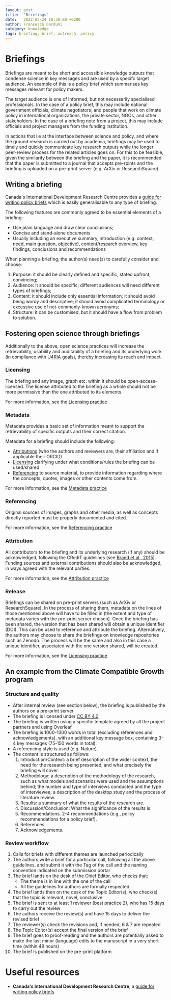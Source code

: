 ```yaml
---
layout: post
title:  "Briefings"
date:   2022-03-24 10:30:00 +0200
author: Francesco Gardumi
category: knowledge
tags: briefing, brief, outreach, policy
---
```


# Briefings

Briefings are meant to be short and accessible knowledge outputs that condense science in key messages and are used by a specifc target audience. An example of this is a policy brief which summarises key messages relevant for policy makers. 

The target audience is one of informed, but not necessarily specialised professionals. In the case of a policy brief, this may include national government officials; climate negotiators; and people that work on climate policy in international organizations, the private sector, NGOs, and other stakeholders. In the case of a briefing note from a project, this may include officials and project managers from the funding institution.

In actions that lie at the interface between science and policy, and where the ground research is carried out by academia, briefings may be used to timely and quickly communicate key research outputs while the longer peer-review process for the related articles goes on. For this to be feasible, given the similarity between the briefing and the paper, it is recommended that the paper is submitted to a journal that accepts pre-rpints and the briefing is uploaded on a pre-print server (e.g. ArXiv or ResearchSquare).

## Writing a briefing

Canada's International Development Research Centre provides a [guide for writing policy briefs](https://www.idrc.ca/en/how-write-policy-brief) which is easily generalisable to any type of briefing.

The following features are commonly agreed to be essential elements of a briefing:
* Use plain language and draw clear conclusions;
* Concise and stand-alone documents
* Usually including an executive summary, introduction (e.g. context, need, main question, objective), content/research overview, key findings, conclusions and recommendations

When planning a briefing, the author(s) need(s) to carefully consider and choose:
1. Purpose: it should be clearly defined and specific, stated upfront, convincing;
2. Audience: it should be specific; different audiences will need different types of briefings;
3. Content: it should include only essential information; it should avoid being wordy and descriptive; it should avoid complicated terminology or excessive use of not-commonly-known acronyms;
4. Structure: it can be customised, but it should have a flow from problem to solution.

## Fostering open science through briefings

Additionally to the above, open science practices will increase the retrievability, usability and auditability of a briefing and its underlying work (in compliance with [U4RIA goals](https://www.researchsquare.com/article/rs-311311/v1)), thereby increasing its reach and impact.

### Licensing

The briefing and any image, graph etc. within it should be open-access-licensed. The license attributed to the briefing as a whole should not be more permissive than the one attributed to its elements.

For more information, see the [Licensing practice]()

### Metadata

Metadata provides a basic set of information meant to support the retrievability of specific outputs and their correct citation.

Metadata for a briefing should include the following:

- [Attributions](#attribution) (who the authors and reviewers are, their affiliation and if applicable their ORCID)
- [Licensing](#licensing) clarifying under what conditions/rules the briefing can be used/shared
- [Referencing](#referencing) to source material, to provide information regarding where the concepts, quotes, images or other contents come from.

For more information, see the [Metadata practice]()

### Referencing

Original sources of images, graphs and other media, as well as concepts directly reported must be properly documented and cited.

For more information, see the [Referencing practice]()

### Attribution

All contributors to the briefing and its underlying research (if any) should be acknowledged, following the CRediT guidelines (see [Brand et al., 2015](https://onlinelibrary.wiley.com/doi/10.1087/20150211)).
Funding sources and external contributions should also be acknowledged, in ways agreed with the relevant parties.

For more information, see the [Attribution practice]()

### Release

Briefings can be shared on pre-print servers (such as ArXiv or ResearchSquare). In the process of sharing them, metadata on the lines of those mentioned above will have to be filled in (the extent and type of metadata varies with the pre-print server chosen). Once the briefing has been shared, the version that has been shared will obtain a unique identifier (DOI). This can be used to reference and attribute the briefing. 
Alternatively, the authors may choose to share the briefings on knowledge repositories such as Zenodo. The process will be the same and also in this case a unique identifier, associated with the one version shared, will be created.

For more information, see the [Licensing practice]()

## An example from the Climate Compatible Growth program

### Structure and quality

* After internal review (see section below), the briefing is published by the authors on a pre-print server
* The briefing is licensed under [CC BY 4.0](https://creativecommons.org/licenses/by/4.0/)
* The briefing is written using a specific template agreed by all the project partners and using Overleaf
* The briefing is 1000-1300 words in total (excluding references and acknowledgements), with an additional key message box, containing 3-4 key messages (75-150 words in total).
* A referencing style is used (e.g. Nature).
* The content is structured as follows:
    1. Introduction/Context: a brief description of the wider context, the need for the research being presented, and what precisely the briefing will cover.
    2. Methodology: a description of the methodology of the research, such as what models and scenarios were used and the assumptions behind; the number and type of interviews conducted and the type of interviewee; a description of the desktop study and the process of literature review.
    3. Results: a summary of what the results of the research are.
    4. Discussion/Conclusion: What the significance of the results is.
    5. Recommendations. 2-4 recommendations (e.g., policy recommendations for a policy brief).
    6. References.
    7. Acknowledgements.

### Review workflow

1. Calls for briefs with different themes are launched periodically
2. The authors write a brief for a particular call, following all the above guidelines, and submit it with the Tag of the call and the naming convention indicated on the submission portal
3. The brief lands on the desk of the Chief Editor, who checks that:
    * The theme is in line with the one of the call
    * All the guidelines for authors are formally respected
4. The brief lands then on the desk of the Topic Editor(s), who check(s) that the topic is relevant, novel, conclusive
5. The brief is sent to at least 1 reviewer (best practice 2), who has 15 days to carry out the review
6. The authors receive the review(s) and have 15 days to deliver the revised brief
7. The reviewer(s) check the revisions and, if needed, 6 & 7 are repeated
8. The Topic Editor(s) accept the final version of the brief
9. The brief goes to proof-reading and the authors are potentially asked to make the last minor (language) edits to the manuscript in a very short time (within 48 hours)
10. The brief is published on the pre-print platform

# Useful resources

- **Canada's International Development Research Centre**, a [guide for writing policy briefs](https://www.idrc.ca/en/how-write-policy-brief)


